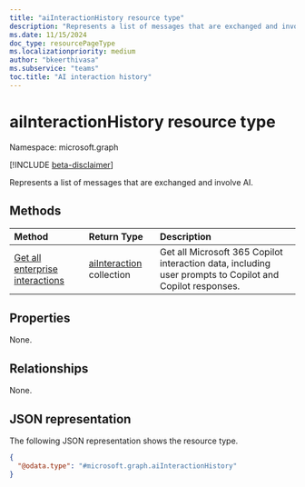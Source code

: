 ```yaml
---
title: "aiInteractionHistory resource type"
description: "Represents a list of messages that are exchanged and involve AI."
ms.date: 11/15/2024
doc_type: resourcePageType
ms.localizationpriority: medium
author: "bkeerthivasa"
ms.subservice: "teams"
toc.title: "AI interaction history"
---
```


# aiInteractionHistory resource type

Namespace: microsoft.graph

[!INCLUDE [beta-disclaimer](../../includes/beta-disclaimer.md)]

Represents a list of messages that are exchanged and involve AI.

## Methods

|  Method       |  Return Type  | Description| 
|:---------------|:--------|:----------|
|[Get all enterprise interactions](../api/aiinteractionhistory-getallenterpriseinteractions.md) | [aiInteraction](aiinteraction.md) collection | Get all Microsoft 365 Copilot interaction data, including user prompts to Copilot and Copilot responses. |

## Properties
None.

## Relationships
None.

## JSON representation

The following JSON representation shows the resource type.

<!--{
  "blockType": "resource",
  "optionalProperties": [],
  "keyProperty": "id",
  "baseType": "microsoft.graph.entity",
  "@odata.type": "microsoft.graph.aiInteractionHistory"
}-->

```json
{
  "@odata.type": "#microsoft.graph.aiInteractionHistory"
}
```
